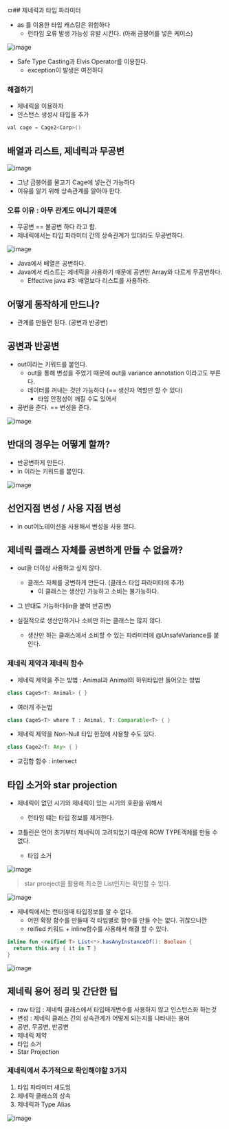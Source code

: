 ㅁ## 제네릭과 타입 파라미터

+ as 를 이용한 타입 캐스팅은 위험하다
  - 런타임 오류 발생 가능성 유발 시킨다. (아래 금붕어를 넣은 케이스)

![image](https://github.com/HyangKeunChoi/TIL-Today-I-Learned-/assets/49984996/868e2f1c-7150-4d53-a5b8-a0719d6f98c8)

+ Safe Type Casting과 Elvis Operator를 이용한다.
  - exception이 발생은 여전하다
 
### 해결하기
+ 제네릭을 이용하자
+ 인스턴스 생성시 타입을 추가

```java
val cage = Cage2<Carp>()
```

## 배열과 리스트, 제네릭과 무공변

![image](https://github.com/HyangKeunChoi/TIL-Today-I-Learned-/assets/49984996/bc9f54ba-14b2-4086-b627-fa704e88a65d)

+ 그냥 금붕어를 물고기 Cage에 넣는건 가능하다
+ 이유를 알기 위해 상속관계를 알아야 한다.

### 오류 이유 : 아무 관계도 아니기 때문에
+ 무공변 == 불공변 하다 라고 함.
+ 제네릭에서는 타입 파라미터 간의 상속관계가 있더라도 무공변하다.

![image](https://github.com/HyangKeunChoi/TIL-Today-I-Learned-/assets/49984996/5d1b2c06-2bb3-47f4-9ed4-22580b76b2a3)

+ Java에서 배열은 공변하다.
+ Java에서 리스트는 제네릭을 사용하기 때문에 공변인 Array와 다르게 무공변하다.
  - Effective java #3: 배열보다 리스트를 사용하라.
 
## 어떻게 동작하게 만드나?
+ 관계를 만들면 된다. (공변과 반공변)

## 공변과 반공변
+ out이라는 키워드를 붙인다.
  - out을 통해 변성을 주었기 때문에 out을 variance annotation 이라고도 부른다.
  - 데이터를 꺼내는 것만 가능하다 (== 생산자 역할만 할 수 있다)
    - 타입 안정성이 깨질 수도 있어서
+ 공변을 준다. == 변성을 준다.

![image](https://github.com/HyangKeunChoi/TIL-Today-I-Learned-/assets/49984996/f1f1e310-6837-468b-8f54-3ba6a05fe927)

## 반대의 경우는 어떻게 할까?
+ 반공변하게 만든다.
+ in 이라는 키워드를 붙인다.

![image](https://github.com/HyangKeunChoi/TIL-Today-I-Learned-/assets/49984996/2cdcf472-71b7-4dca-a464-761b5aaf9bb6)

## 선언지점 변성 / 사용 지점 변성
+ in out어노테이션을 사용해서 변성을 사용 했다.

## 제네릭 클래스 자체를 공변하게 만들 수 없을까?
+ out을 더이상 사용하고 싶지 않다.
  - 클래스 자체를 공변하게 만든다. (클래스 타입 파라미터에 추가)
    - 이 클래스는 생산만 가능하고 소비는 불가능하다.
+ 그 반대도 가능하다(in을 붙여 반공변)   

+ 실질적으로 생산만하거나 소비만 하는 클래스는 많지 않다.
  - 생산만 하는 클래스에서 소비할 수 있는 파라미터에 @UnsafeVariance를 붙인다.

### 제네릭 제약과 제네릭 함수
+ 제네릭 제약을 주는 방법 : Animal과 Animal의 하위타입만 들어오는 방법

```java
class Cage5<T: Animal> { }
```

+ 여러개 주는법

```java
class Cage5<T> where T : Animal, T: Comparable<T> { }
```

+ 제네릭 제약을 Non-Null 타입 한정에 사용할 수도 있다.

```java
class Cage2<T: Any> { }
```

+ 교집합 함수 : intersect

## 타입 소거와 star projection

+ 제네릭이 없던 시기와 제네릭이 있는 시기의 호환을 위해서
  - 런타임 떄는 타입 정보를 제거한다.

+ 코틀린은 언어 초기부터 제네릭이 고려되었기 때문에 ROW TYPE객체를 만들 수 없다.
  - 타입 소거
 
![image](https://github.com/HyangKeunChoi/TIL-Today-I-Learned-/assets/49984996/0a9b15c2-9fa1-429c-bd4b-4a89e934d210)

> star proeject을 활용해 최소한 List인지는 확인할 수 있다.

![image](https://github.com/HyangKeunChoi/TIL-Today-I-Learned-/assets/49984996/67d9bcef-e39a-4c2d-957f-a750200a85a4)

+ 제네릭에서는 런타임때 타입정보를 알 수 없다.
  - 어떤 확장 함수를 만들때 각 타입별로 함수를 만들 수는 없다. 귀찮으니깐
  - reified 키워드 + inline함수를 사용해서 해결 할 수 있다.
 
```kotlin
inline fun <reified T> List<*>.hasAnyInstanceOf(): Boolean {
  return this.any { it is T }
}
```

![image](https://github.com/HyangKeunChoi/TIL-Today-I-Learned-/assets/49984996/281b47ac-c51c-43a5-934a-f398ab48cec3)

## 제네릭 용어 정리 및 간단한 팁
+ raw 타입 : 제네릭 클래스에서 타입매개변수를 사용하지 않고 인스턴스화 하는것
+ 변성 : 제네릭 클래스 간의 상속관계가 어떻게 되는지를 나타내는 용어
+ 공변, 무공변, 반공변
+ 제네릭 제약
+ 타입 소거
+ Star Projection

### 제네릭에서 추가적으로 확인해야할 3가지
1. 타입 파라미터 섀도잉
2. 제네릭 클래스의 상속
3. 제네릭과 Type Alias

![image](https://github.com/HyangKeunChoi/TIL-Today-I-Learned-/assets/49984996/eaa37e54-8cc7-456a-a8f1-717132ac7ea8)

